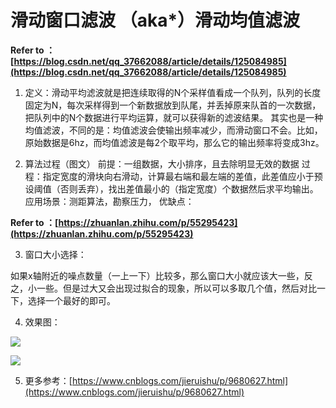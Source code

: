 # 滑动窗口滤波 （aka*）滑动均值滤波 #

**Refer to ：[https://blog.csdn.net/qq_37662088/article/details/125084985](https://blog.csdn.net/qq_37662088/article/details/125084985)**

1. 定义：滑动平均滤波就是把连续取得的N个采样值看成一个队列，队列的长度固定为N，每次采样得到一个新数据放到队尾，并丢掉原来队首的一次数据，把队列中的N个数据进行平均运算，就可以获得新的滤波结果。
其实也是一种均值滤波，不同的是：均值滤波会使输出频率减少，而滑动窗口不会。比如，原始数据是6hz，而均值滤波是每2个取平均，那么它的输出频率将变成3hz。

2. 算法过程（图文）
前提：一组数据，大小排序，且去除明显无效的数据
过程：指定宽度的滑块向右滑动，计算最右端和最左端的差值，此差值应小于预设阈值（否则丢弃），找出差值最小的（指定宽度）个数据然后求平均输出。
应用场景：测距算法，勘察压力，
优缺点：

**Refer to ：[https://zhuanlan.zhihu.com/p/55295423](https://zhuanlan.zhihu.com/p/55295423)**

3. 窗口大小选择：

如果x轴附近的噪点数量（一上一下）比较多，那么窗口大小就应该大一些，反之，小一些。但是过大又会出现过拟合的现象，所以可以多取几个值，然后对比一下，选择一个最好的即可。

4. 效果图：

![](file:///C:/Users/dgbuaa/Desktop/test/Project2/%E6%8A%98%E7%BA%BF%E5%9B%BE.png)

![](file:///C:/Users/dgbuaa/Desktop/test/Project2/050.png)

5. 更多参考：[https://www.cnblogs.com/jieruishu/p/9680627.html](https://www.cnblogs.com/jieruishu/p/9680627.html)